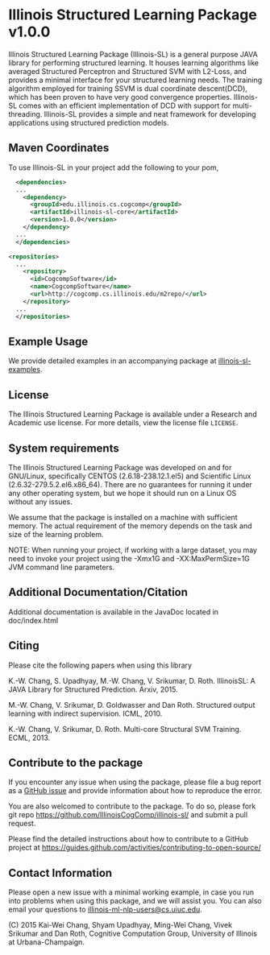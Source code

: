 Illinois Structured Learning Package v1.0.0
===========================================

Illinois Structured Learning Package (Illinois-SL) is a general
purpose JAVA library for performing structured learning. It houses
learning algorithms like averaged Structured Perceptron and Structured
SVM with L2-Loss, and provides a minimal interface for your structured
learning needs. The training algorithm employed for training SSVM is
dual coordinate descent(DCD), which has been proven to have very good
convergence properties. Illinois-SL comes with an efficient
implementation of DCD with support for multi-threading. Illinois-SL
provides a simple and neat framework for developing applications using
structured prediction models.

Maven Coordinates
-----------------
To use Illinois-SL in your project add the following to your pom,

```xml
  <dependencies>
  ...  
    <dependency>
      <groupId>edu.illinois.cs.cogcomp</groupId>
      <artifactId>illinois-sl-core</artifactId>
      <version>1.0.0</version>
    </dependency>
  ...
  </dependencies>

<repositories>
  ...
    <repository>
      <id>CogcompSoftware</id>
      <name>CogcompSoftware</name>
      <url>http://cogcomp.cs.illinois.edu/m2repo/</url>
    </repository>
  ...  
  </repositories>

```
Example Usage
-------------
We provide detailed examples in an accompanying package at [illinois-sl-examples](https://github.com/IllinoisCogComp/illinois-sl-examples).

License
--------
The Illinois Structured Learning Package is available under a Research
and Academic use license. For more details, view the license file `LICENSE`.


System requirements
----------------------------

The Illinois Structured Learning Package was developed on and for
GNU/Linux, specifically CENTOS (2.6.18-238.12.1.el5) and Scientific
Linux (2.6.32-279.5.2.el6.x86_64). There are no guarantees for running
it under any other operating system, but we hope it should run on a
Linux OS without any issues.

We assume that the package is installed on a machine with sufficient
memory. The actual requirement of the memory depends on the task and size of the learning problem.

NOTE: When running your project, if working with a large dataset, you
may need to invoke your project using the -Xmx1G and
-XX:MaxPermSize=1G JVM command line parameters.


Additional Documentation/Citation
---------------------

Additional documentation is available in the JavaDoc located in doc/index.html

Citing
------
Please cite the following papers when using this library

K.-W. Chang, S. Upadhyay, M.-W. Chang, V. Srikumar, D. Roth.
IllinoisSL: A JAVA Library for Structured Prediction.
Arxiv, 2015.

M.-W. Chang, V. Srikumar, D. Goldwasser and Dan Roth. 
Structured output learning with indirect supervision. 
ICML, 2010.

K.-W. Chang, V. Srikumar, D. Roth. 
Multi-core Structural SVM Training.
ECML, 2013.

Contribute to the package
-------------------------

If you encounter any issue when using the package, please file a bug report as a [GitHub issue](https://github.com/IllinoisCogComp/illinois-sl/issues) and provide information about how to reproduce the error. 

You are also welcomed to contribute to the package. To do so, please fork git repo https://github.com/IllinoisCogComp/illinois-sl/ and submit a pull request.

Please find the detailed instructions about how to contribute to a GitHub project at https://guides.github.com/activities/contributing-to-open-source/



Contact Information
------------

Please open a new issue with a minimal working example, in case you
run into problems when using this package, and we will assist you. You
can also email your questions to illinois-ml-nlp-users@cs.uiuc.edu.

(C) 2015 Kai-Wei Chang, Shyam Upadhyay, Ming-Wei Chang, Vivek Srikumar and Dan Roth, 
Cognitive Computation Group, University of Illinois at Urbana-Champaign.

